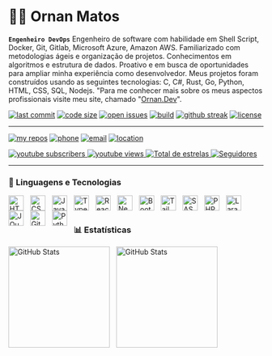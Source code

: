 # 👨‍💻 Ornan Matos

**`Engenheiro DevOps`**
Engenheiro de software com habilidade em Shell Script, Docker, Git, Gitlab, Microsoft Azure, Amazon AWS. Familiarizado com metodologias ágeis e organização de projetos. Conhecimentos em algoritmos e estrutura de dados. Proativo e em busca de oportunidades para ampliar minha experiência como desenvolvedor. Meus projetos foram construídos usando as seguintes tecnologias: C, C#, Rust, Go, Python, HTML, CSS, SQL, Nodejs.
"Para me conhecer mais sobre os meus aspectos profissionais visite meu site, chamado "[Ornan.Dev](https://ornan.dev)".

[![last commit][5]][5]
[![code size][6]][6]
[![open issues][2]][2]
[![build][4]][4]
[![github streak][25]][25]
[![license][3]][3]

---

[![my repos][15]][15]
[![phone][17]][17]
[![email][18]][18]
[![location][19]][19]
<!--[![open issue][20]][20]
 [![discuss][21]][21]-->




[2]: https://custom-icon-badges.demolab.com/github/issues-raw/DenverCoder1/custom-icon-badges?logo=issue
[3]: https://custom-icon-badges.demolab.com/github/license/denvercoder1/custom-icon-badges?logo=law
[4]: https://custom-icon-badges.demolab.com/github/actions/workflow/status/DenverCoder1/custom-icon-badges/ci.yml?branch=main&logo=check-circle-fill&logoColor=white
[5]: https://custom-icon-badges.demolab.com/github/last-commit/DenverCoder1/custom-icon-badges?logo=history&logoColor=white
[6]: https://custom-icon-badges.demolab.com/github/languages/code-size/DenverCoder1/custom-icon-badges?logo=file-code&logoColor=white
[15]: https://custom-icon-badges.demolab.com/badge/-My%20Repos-blue?style=for-the-badge&logoColor=white&logo=repo
[16]: https://custom-icon-badges.demolab.com/badge/-Download-F25278?style=for-the-badge&logo=download&logoColor=white
[17]: https://custom-icon-badges.demolab.com/badge/-55-74-999206828-orange?style=for-the-badge&logo=phone&logoColor=white

[18]: https://custom-icon-badges.demolab.com/badge/-ornanmatos@outlook.com-red?style=for-the-badge&logo=mention&logoColor=white
[19]: https://custom-icon-badges.demolab.com/badge/SALVADOR-BR-purple?style=for-the-badge&logo=location&logoColor=white
[20]: https://custom-icon-badges.demolab.com/badge/-Open%20Issue-palegreen?style=for-the-badge&logoColor=black&logo=issue-opened
[21]: https://custom-icon-badges.demolab.com/badge/-Discuss-plum?style=for-the-badge&logo=comment-discussion&logoColor=black
[25]: https://custom-icon-badges.demolab.com/badge/dynamic/json?logo=fire&logoColor=fff&color=orange&label=github%20streak&query=%24.currentStreak.length&suffix=%20days&url=https%3A%2F%2Fstreak-stats.demolab.com%2F%3Fuser%3DDenverCoder1%26type%3Djson
[26]: https://custom-icon-badges.demolab.com/badge/dynamic/json?logo=graph&logoColor=fff&color=blue&label=total%20contributions&query=%24.totalContributions&url=https%3A%2F%2Fstreak-stats.demolab.com%2F%3Fuser%3DDenverCoder1%26type%3Djson


<p align="left">
    <a href="https://www.youtube.com/@OrnanDev?sub_confirmation=1">
        <img 
            alt="youtube subscribers" 
            title="Inscreva-se no meu canal" 
            src="https://custom-icon-badges.demolab.com/youtube/channel/subscribers/UCo-gJ8RnTn5akHqHvO55DVA?color=%23E05D44&label=Inscreva-se&logo=video&logoColor=white&style=for-the-badge&labelColor=CE4630"
        />
    </a>
    <a href="https://www.youtube.com/@OrnanDev">
        <img 
            alt="youtube views" 
            title="Vizualizações no YouTube" 
            src="https://custom-icon-badges.demolab.com/youtube/channel/views/UCo-gJ8RnTn5akHqHvO55DVA?color=%23E1AD0E&logo=eye&logoColor=white&style=for-the-badge&labelColor=C79600"
        />
    </a> 
    <a href="https://github.com/ornan-matos?tab=repositories&sort=stargazers">
        <img 
            alt="Total de estrelas" 
            title="Total de estrelas GitHub" 
            src="https://custom-icon-badges.demolab.com/github/stars/Larissakich?color=55960c&style=for-the-badge&labelColor=488207&logo=star&label=estrelas"
        />
    </a>
    <a href="https://github.com/ornan-matos?tab=followers">
        <img 
            alt="Seguidores" 
            title="Me siga no GitHub" 
            src="https://custom-icon-badges.demolab.com/github/followers/Larissakich?color=236ad3&labelColor=1155ba&style=for-the-badge&logo=github&label=Seguidores&logoColor=white"
        />
    </a>
</p>

---

### 🤖 Linguagens e Tecnologias

<img 
    align="left" 
    alt="HTML"
    title="HTML" 
    width="30px" 
    style="padding-right: 10px;" 
    src="https://cdn.jsdelivr.net/gh/devicons/devicon@latest/icons/html5/html5-original.svg" 
/>
<img 
    align="left" 
    alt="CSS" 
    title="CSS"
    width="30px" 
    style="padding-right: 10px;" 
    src="https://cdn.jsdelivr.net/gh/devicons/devicon@latest/icons/css3/css3-original.svg" 
/>
<img 
    align="left" 
    alt="JavaScript" 
    title="JavaScript"
    width="30px" 
    style="padding-right: 10px;" 
    src="https://cdn.jsdelivr.net/gh/devicons/devicon@latest/icons/javascript/javascript-original.svg" 
/>
<img 
    align="left" 
    alt="TypeScript"
    title="TypeScript" 
    width="30px" 
    style="padding-right: 10px;" 
    src="https://cdn.jsdelivr.net/gh/devicons/devicon@latest/icons/typescript/typescript-original.svg" 
/>
<img 
    align="left" 
    alt="React"
    title="React" 
    width="30px" 
    style="padding-right: 10px;" 
    src="https://cdn.jsdelivr.net/gh/devicons/devicon@latest/icons/react/react-original.svg" 
/>
<img 
    align="left" 
    alt="Next.js" 
    title="Next.js"
    width="30px" 
    style="padding-right: 10px;" 
    src="https://cdn.jsdelivr.net/gh/devicons/devicon@latest/icons/nextjs/nextjs-original.svg" 
/>
<img 
    align="left" 
    alt="Bootstrap"
    title="Bootstrap" 
    width="30px" 
    style="padding-right: 10px;" 
    src="https://cdn.jsdelivr.net/gh/devicons/devicon@latest/icons/bootstrap/bootstrap-original.svg" 
/>
<img 
    align="left" 
    alt="Tailwind" 
    title="Tailwind"
    width="30px" 
    style="padding-right: 10px;" 
    src="https://cdn.jsdelivr.net/gh/devicons/devicon@latest/icons/tailwindcss/tailwindcss-original.svg" 
/>
<img 
    align="left" 
    alt="SASS" 
    title="SASS"
    width="30px" 
    style="padding-right: 10px;" 
    src="https://cdn.jsdelivr.net/gh/devicons/devicon@latest/icons/sass/sass-original.svg" 
/>
<img 
    align="left" 
    alt="PHP" 
    title="PHP"
    width="30px" 
    style="padding-right: 10px;" 
    src="https://cdn.jsdelivr.net/gh/devicons/devicon@latest/icons/php/php-original.svg" 
/>
<img 
    align="left" 
    alt="Laravel" 
    title="Laravel"
    width="30px" 
    style="padding-right: 10px;" 
    src="https://cdn.jsdelivr.net/gh/devicons/devicon@latest/icons/laravel/laravel-original.svg" 
/>
<img 
    align="left" 
    alt="JQuery" 
    title="JQuery"
    width="30px" 
    style="padding-right: 10px;" 
    src="https://cdn.jsdelivr.net/gh/devicons/devicon@latest/icons/jquery/jquery-original.svg" 
/>
<img 
    align="left" 
    alt="Git" 
    title="Git"
    width="30px" 
    style="padding-right: 10px;" 
    src="https://cdn.jsdelivr.net/gh/devicons/devicon@latest/icons/git/git-original.svg" 
/>
<img 
    align="left" 
    alt="Python" 
    title="Python"
    width="30px" 
    style="padding-right: 10px;" 
    src="https://cdn.jsdelivr.net/gh/devicons/devicon@latest/icons/python/python-original.svg" 
/>

<br/>
<br/>

### 📊 Estatísticas

<p>
  <img 
    align="left" 
    alt="GitHub Stats" 
    height="200" 
    style="padding-right: 10px;" 
    src="https://github-readme-stats.vercel.app/api?username=Larissakich&show_icons=true&theme=tokyonight&include_all_commits=true&locale=pt-br" 
  />

<img 
      align="left" 
      alt="GitHub Stats" 
      height="200" 
      src="https://github-readme-stats.vercel.app/api/top-langs/?username=larissakich&theme=tokyonight&layout=compact&custom_title=Tecnologias&langs_count=9" 
  />

</p>
